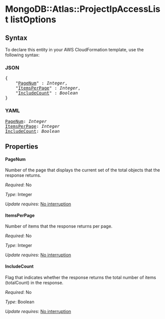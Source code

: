 # MongoDB::Atlas::ProjectIpAccessList listOptions

## Syntax

To declare this entity in your AWS CloudFormation template, use the following syntax:

### JSON

<pre>
{
    "<a href="#pagenum" title="PageNum">PageNum</a>" : <i>Integer</i>,
    "<a href="#itemsperpage" title="ItemsPerPage">ItemsPerPage</a>" : <i>Integer</i>,
    "<a href="#includecount" title="IncludeCount">IncludeCount</a>" : <i>Boolean</i>
}
</pre>

### YAML

<pre>
<a href="#pagenum" title="PageNum">PageNum</a>: <i>Integer</i>
<a href="#itemsperpage" title="ItemsPerPage">ItemsPerPage</a>: <i>Integer</i>
<a href="#includecount" title="IncludeCount">IncludeCount</a>: <i>Boolean</i>
</pre>

## Properties

#### PageNum

Number of the page that displays the current set of the total objects that the response returns.

_Required_: No

_Type_: Integer

_Update requires_: [No interruption](https://docs.aws.amazon.com/AWSCloudFormation/latest/UserGuide/using-cfn-updating-stacks-update-behaviors.html#update-no-interrupt)

#### ItemsPerPage

Number of items that the response returns per page.

_Required_: No

_Type_: Integer

_Update requires_: [No interruption](https://docs.aws.amazon.com/AWSCloudFormation/latest/UserGuide/using-cfn-updating-stacks-update-behaviors.html#update-no-interrupt)

#### IncludeCount

Flag that indicates whether the response returns the total number of items (totalCount) in the response.

_Required_: No

_Type_: Boolean

_Update requires_: [No interruption](https://docs.aws.amazon.com/AWSCloudFormation/latest/UserGuide/using-cfn-updating-stacks-update-behaviors.html#update-no-interrupt)

